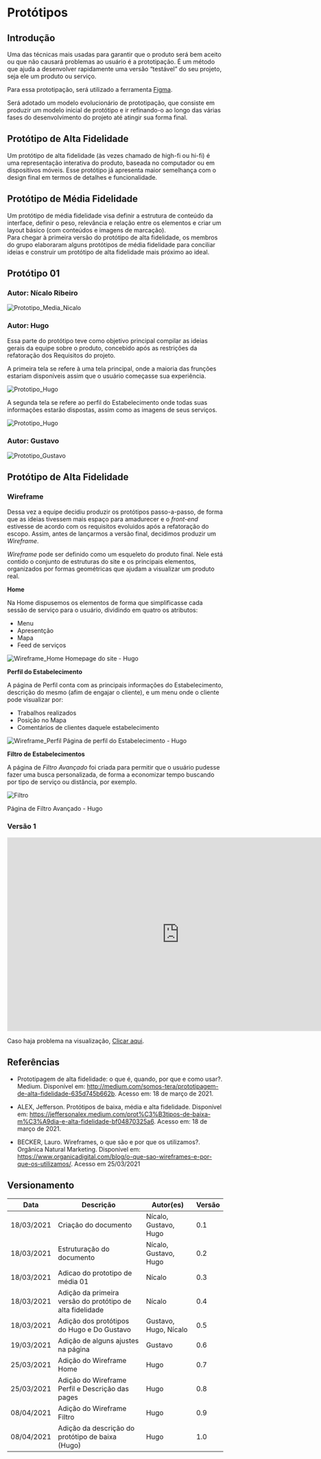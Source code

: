 # Protótipos

## Introdução

Uma das técnicas mais usadas para garantir que o produto será bem aceito ou que não causará problemas ao usuário é a prototipação. É um método que ajuda a desenvolver rapidamente uma versão “testável” do seu projeto, seja ele um produto ou serviço.

Para essa prototipação, será utilizado a ferramenta [Figma](https://www.figma.com/).  

Será adotado um modelo evolucionário de prototipação, que consiste em produzir um modelo inicial de protótipo e ir refinando-o ao longo das várias fases do desenvolvimento do projeto até atingir sua forma final.

## Protótipo de Alta Fidelidade

Um protótipo de alta fidelidade (às vezes chamado de high-fi ou hi-fi) é uma representação interativa do produto, baseada no computador ou em dispositivos móveis. Esse protótipo já apresenta maior semelhança com o design final em termos de detalhes e funcionalidade.  

## Protótipo de Média Fidelidade

Um protótipo de média fidelidade visa definir a estrutura de conteúdo da interface, definir o peso, relevância e relação entre os elementos e criar um layout básico (com conteúdos e imagens de marcação).  
Para chegar à primeira versão do protótipo de alta fidelidade, os membros do grupo elaboraram alguns protótipos de média fidelidade para conciliar ideias e construir um protótipo de alta fidelidade mais próximo ao ideal.

## Protótipo 01 
### Autor: Nícalo Ribeiro

![Prototipo_Media_Nicalo](imagens/prototipo-media-nicalo.jpg)  

### Autor: Hugo

Essa parte do protótipo teve como objetivo principal compilar as ideias gerais da equipe sobre o produto, concebido após as restrições da refatoração dos Requisitos do projeto.

A primeira tela se refere à uma tela principal, onde a maioria das frunções estariam disponíveis assim que o usuário começasse sua experiência.

![Prototipo_Hugo](imagens/prototipo-hugo-1.png)

A segunda tela se refere ao perfil do Estabelecimento onde todas suas informações estarão dispostas, assim como as imagens de seus serviços.

![Prototipo_Hugo](imagens/prototipo-hugo-2.png)  

### Autor: Gustavo

![Prototipo_Gustavo](imagens/prototipo-gustavo.png)

## Protótipo de Alta Fidelidade

### Wireframe

Dessa vez a equipe decidiu produzir os protótipos passo-a-passo, de forma que as ideias tivessem mais espaço para amadurecer e o *front-end* estivesse de acordo com os requisitos evoluidos após a refatoração do escopo. Assim, antes de lançarmos a versão final, decidimos produzir um *Wireframe*.

*Wireframe* pode ser definido como um esqueleto do produto final. Nele está contido o conjunto de estruturas do site e os principais elementos, organizados por formas geométricas que ajudam a visualizar um produto real.

**Home**

Na Home dispusemos os elementos de forma que simplificasse cada sessão de serviço para o usuário, dividindo em quatro os atributos: 

- Menu
- Apresentção
- Mapa
- Feed de serviços

![Wireframe_Home](imagens/Wireframe_home.jpg)
Homepage do site - Hugo

**Perfil do Estabelecimento**

A página de Perfil conta com as principais informações do Estabelecimento, descrição do mesmo (afim de engajar o cliente), e um menu onde o cliente pode visualizar por:

- Trabalhos realizados
- Posição no Mapa
- Comentários de clientes daquele estabelecimento

![Wireframe_Perfil](imagens/Wireframe_perfil.jpg)
Página de perfil do Estabelecimento - Hugo

**Filtro de Estabelecimentos**

A página de *Filtro Avançado* foi criada para permitir que o usuário pudesse fazer uma busca personalizada, de forma a economizar tempo buscando por tipo de serviço ou distância, por exemplo.

![Filtro](imagens/Filtro.png)

Página de Filtro Avançado - Hugo
### Versão 1
<iframe style="border: 1px solid rgba(0, 0, 0, 0.1);" width="800" height="450" src="https://www.figma.com/embed?embed_host=share&url=https%3A%2F%2Fwww.figma.com%2Fproto%2FxJ49RxNyO7ulXwd86Gxbov%2FUntitled%3Fnode-id%3D2%253A17%26scaling%3Dscale-down" allowfullscreen></iframe>  

Caso haja problema na visualização, [Clicar aqui](https://www.figma.com/proto/xJ49RxNyO7ulXwd86Gxbov/Untitled?node-id=2%3A17&scaling=min-zoom).

## Referências

- Prototipagem de alta fidelidade: o que é, quando, por que e como usar?. Medium. Disponível em: <http://medium.com/somos-tera/prototipagem-de-alta-fidelidade-635d745b662b>. Acesso em: 18 de março de 2021.

- ALEX, Jefferson. Protótipos de baixa, média e alta fidelidade. Disponível em: <https://jeffersonalex.medium.com/prot%C3%B3tipos-de-baixa-m%C3%A9dia-e-alta-fidelidade-bf04870325a6>. Acesso em: 18 de março de 2021.

- BECKER, Lauro. Wireframes, o que são e por que os utilizamos?. Orgânica Natural Marketing. Disponível em: https://www.organicadigital.com/blog/o-que-sao-wireframes-e-por-que-os-utilizamos/. Acesso em 25/03/2021


## Versionamento 

|Data|Descrição|Autor(es)|Versão|
|----|---------|---------|------|
|18/03/2021| Criação do documento | Nícalo, Gustavo, Hugo | 0.1 |
|18/03/2021| Estruturação do documento | Nícalo, Gustavo, Hugo | 0.2 |
|18/03/2021| Adicao do prototipo de média 01 | Nícalo | 0.3 |
|18/03/2021| Adição da primeira versão do protótipo de alta fidelidade | Nícalo | 0.4 |
|18/03/2021| Adição dos protótipos do Hugo e Do Gustavo | Gustavo, Hugo, Nícalo | 0.5 |
|19/03/2021| Adição de alguns ajustes na página | Gustavo | 0.6 |
|25/03/2021| Adição do Wireframe Home | Hugo | 0.7 |
|25/03/2021| Adição do Wireframe Perfil e Descrição das pages | Hugo | 0.8 |
|08/04/2021| Adição do Wireframe Filtro | Hugo | 0.9 |
|08/04/2021| Adição da descrição do protótipo de baixa (Hugo) | Hugo | 1.0 |